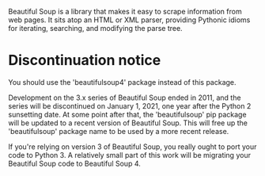 Beautiful Soup is a library that makes it easy to scrape information
from web pages. It sits atop an HTML or XML parser, providing Pythonic
idioms for iterating, searching, and modifying the parse tree.

# Discontinuation notice

You should use the 'beautifulsoup4' package instead of this package.

Development on the 3.x series of Beautiful Soup ended in 2011, and the
series will be discontinued on January 1, 2021, one year after the
Python 2 sunsetting date. At some point after that, the
'beautifulsoup' pip package will be updated to a recent version of
Beautiful Soup. This will free up the 'beautifulsoup' package name to
be used by a more recent release.

If you're relying on version 3 of Beautiful Soup, you really ought to
port your code to Python 3. A relatively small part of this work will
be migrating your Beautiful Soup code to Beautiful Soup 4.
